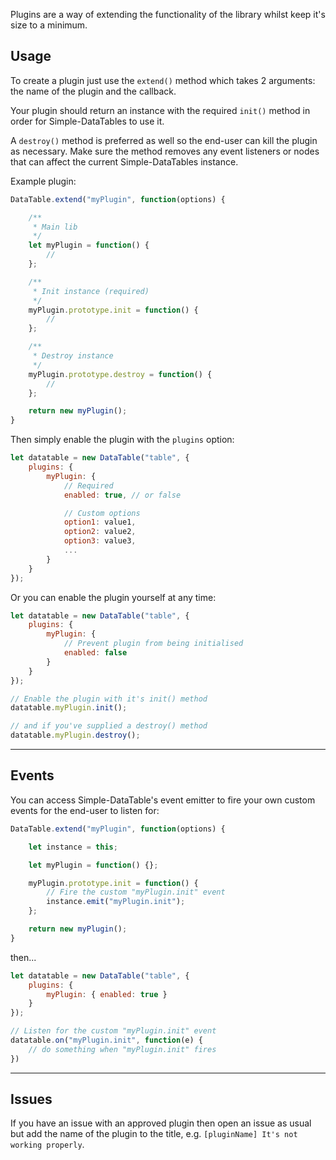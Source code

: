 Plugins are a way of extending the functionality of the library whilst keep it's size to a minimum.

## Usage

To create a plugin just use the `extend()` method which takes 2 arguments: the name of the plugin and the callback.

Your plugin should return an instance with the required `init()` method in order for Simple-DataTables to use it.

A `destroy()` method is preferred as well so the end-user can kill the plugin as necessary. Make sure the method removes any event listeners or nodes that can affect the current Simple-DataTables instance.

Example plugin:

```javascript
DataTable.extend("myPlugin", function(options) {

    /**
     * Main lib
     */
    let myPlugin = function() {
        //
    };

    /**
     * Init instance (required)
     */
    myPlugin.prototype.init = function() {
        //
    };

    /**
     * Destroy instance
     */
    myPlugin.prototype.destroy = function() {
        //
    };

    return new myPlugin();
}
```

Then simply enable the plugin with the `plugins` option:

```javascript
let datatable = new DataTable("table", {
    plugins: {
        myPlugin: {
            // Required
            enabled: true, // or false

            // Custom options
            option1: value1,
            option2: value2,
            option3: value3,
            ...
        }
    }
});
```

Or you can enable the plugin yourself at any time: 

```javascript
let datatable = new DataTable("table", {
    plugins: {
        myPlugin: {
            // Prevent plugin from being initialised
            enabled: false
        }
    }
});

// Enable the plugin with it's init() method
datatable.myPlugin.init();

// and if you've supplied a destroy() method
datatable.myPlugin.destroy();
```

---

## Events

You can access Simple-DataTable's event emitter to fire your own custom events for the end-user to listen for:

```javascript
DataTable.extend("myPlugin", function(options) {

    let instance = this;

    let myPlugin = function() {};

    myPlugin.prototype.init = function() {
        // Fire the custom "myPlugin.init" event
        instance.emit("myPlugin.init");
    };

    return new myPlugin();
}
```

then...

```javascript
let datatable = new DataTable("table", {
    plugins: {
        myPlugin: { enabled: true }
    }
});

// Listen for the custom "myPlugin.init" event
datatable.on("myPlugin.init", function(e) {
    // do something when "myPlugin.init" fires
})
```

---


## Issues

If you have an issue with an approved plugin then open an issue as usual but add the name of the plugin to the title, e.g. `[pluginName] It's not working properly`.
